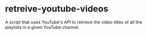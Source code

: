# retreive-youtube-videos
A script that uses YouTube's API to retrieve the video titles of all the playlists in a given YouTube channel.
